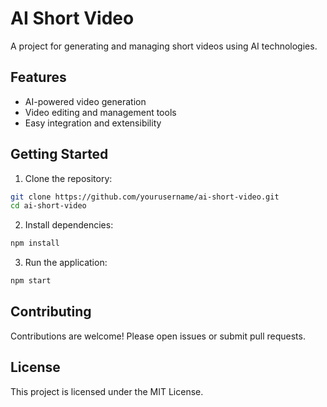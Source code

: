 # AI Short Video

A project for generating and managing short videos using AI technologies.

## Features

- AI-powered video generation
- Video editing and management tools
- Easy integration and extensibility

## Getting Started

1. Clone the repository:

```bash
git clone https://github.com/yourusername/ai-short-video.git
cd ai-short-video
```

2. Install dependencies:

```bash
npm install
```

3. Run the application:

```bash
npm start
```

## Contributing

Contributions are welcome! Please open issues or submit pull requests.

## License

This project is licensed under the MIT License.
